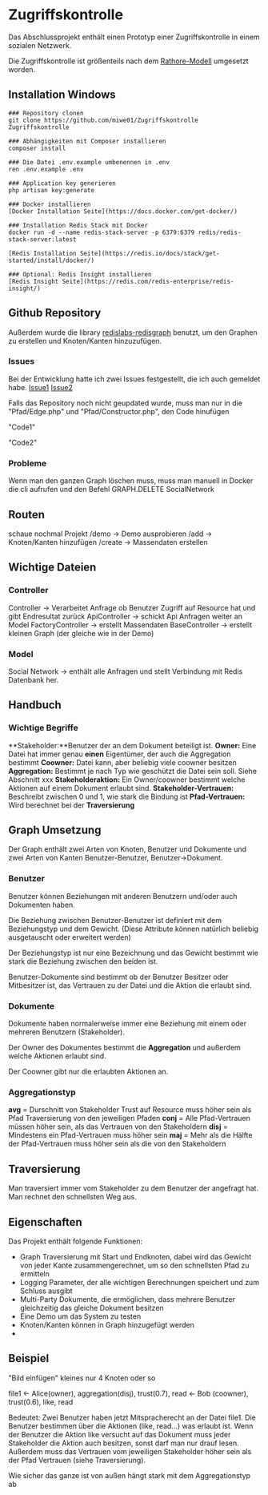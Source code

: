 # Zugriffskontrolle  

Das Abschlussprojekt enthält einen Prototyp einer Zugriffskontrolle in einem sozialen Netzwerk.

Die Zugriffskontrolle ist größenteils nach dem [Rathore-Modell](https://link.springer.com/article/10.1007/s13278-017-0425-6) umgesetzt worden.

## Installation Windows

```
### Repository clonen
git clone https://github.com/miwe01/Zugriffskontrolle Zugriffskontrolle

### Abhängigkeiten mit Composer installieren 
composer install

### Die Datei .env.example umbenennen in .env
ren .env.example .env

### Application key generieren
php artisan key:generate

### Docker installieren
[Docker Installation Seite](https://docs.docker.com/get-docker/)

### Installation Redis Stack mit Docker
docker run -d --name redis-stack-server -p 6379:6379 redis/redis-stack-server:latest

[Redis Installation Seite](https://redis.io/docs/stack/get-started/install/docker/)

### Optional: Redis Insight installieren
[Redis Insight Seite](https://redis.com/redis-enterprise/redis-insight/)
```
## Github Repository
Außerdem wurde die library [redislabs-redisgraph](https://github.com/mkorkmaz/redislabs-redisgraph-php) benutzt, um den Graphen zu erstellen und Knoten/Kanten hinzuzufügen.

### Issues
Bei der Entwicklung hatte ich zwei Issues festgestellt, die ich auch gemeldet habe.
[Issue1](https://github.com/mkorkmaz/redislabs-redisgraph-php/issues/5)
[Issue2](https://github.com/mkorkmaz/redislabs-redisgraph-php/issues/6)

Falls das Repository noch nicht geupdated wurde, muss man nur in die "Pfad/Edge.php" und "Pfad/Constructor.php", den Code hinufügen

"Code1"

"Code2"

### Probleme
Wenn man den ganzen Graph löschen muss, muss man manuell in Docker die cli aufrufen und den Befehl
GRAPH.DELETE SocialNetwork


## Routen
schaue nochmal Projekt 
 /demo -> Demo ausprobieren
 /add -> Knoten/Kanten hinzufügen
 /create -> Massendaten erstellen

## Wichtige Dateien
### Controller
Controller -> Verarbeitet Anfrage ob Benutzer Zugriff auf Resource hat und gibt Endresultat zurück 
ApiController -> schickt Api Anfragen weiter an Model
FactoryController -> erstellt Massendaten
BaseController -> erstellt kleinen Graph (der gleiche wie in der Demo)

### Model
Social Network -> enthält alle Anfragen und stellt Verbindung mit Redis Datenbank her.

## Handbuch
### Wichtige Begriffe
**Stakeholder:**Benutzer der an dem Dokument beteiligt ist.
**Owner:** Eine Datei hat immer genau __einen__ Eigentümer, der auch die Aggregation bestimmt
**Coowner:** Datei kann, aber beliebig viele coowner besitzen
**Aggregation:** Bestimmt je nach Typ wie geschützt die Datei sein soll. Siehe Abschnitt xxx
**Stakeholderaktion:** Ein Owner/coowner bestimmt welche Aktionen auf einem Dokument erlaubt sind.
**Stakeholder-Vertrauen:** Beschreibt zwischen 0 und 1, wie stark die Bindung ist
**Pfad-Vertrauen:** Wird berechnet bei der __Traversierung__


## Graph Umsetzung
Der Graph enthält zwei Arten von Knoten, Benutzer und Dokumente und zwei Arten von Kanten Benutzer-Benutzer, Benutzer->Dokument.

### Benutzer
Benutzer können Beziehungen mit anderen Benutzern und/oder auch Dokumenten haben.

Die Beziehung zwischen Benutzer-Benutzer ist definiert mit dem Beziehungstyp und dem Gewicht.
(Diese Attribute können natürlich beliebig ausgetauscht oder erweitert werden)

Der Beziehungstyp ist nur eine Bezeichnung und das Gewicht bestimmt wie stark die Beziehung zwischen den beiden ist.

Benutzer-Dokumente sind bestimmt ob der Benutzer Besitzer oder Mitbesitzer ist, das Vertrauen zu der Datei und die Aktion die erlaubt sind. 

### Dokumente
Dokumente haben normalerweise immer eine Beziehung mit einem oder mehreren Benutzern (Stakeholder).

Der Owner des Dokumentes bestimmt die __Aggregation__ und außerdem welche Aktionen erlaubt sind.

Der Coowner gibt nur die erlaubten Aktionen an.

### Aggregationstyp
**avg**  = Durschnitt von Stakeholder Trust auf Resource muss höher sein als Pfad Traversierung von den jeweiligen Pfaden
**conj** = Alle Pfad-Vertrauen müssen höher sein, als das Vertrauen von den Stakeholdern
**disj** = Mindestens ein Pfad-Vertrauen muss höher sein
**maj**  = Mehr als die Hälfte der Pfad-Vertrauen muss höher sein als die von den Stakeholdern

## Traversierung
Man traversiert immer vom Stakeholder zu dem Benutzer der angefragt hat. Man rechnet den schnellsten Weg aus.

## Eigenschaften
Das Projekt enthält folgende Funktionen:

- Graph Traversierung mit Start und Endknoten, dabei wird das Gewicht von jeder Kante zusammengerechnet, um so den schnellsten Pfad zu ermitteln
- Logging Parameter, der alle wichtigen Berechnungen speichert und zum Schluss ausgibt
- Multi-Party Dokumente, die ermöglichen, dass mehrere Benutzer gleichzeitig das gleiche Dokument besitzen
- Eine Demo um das System zu testen
- Knoten/Kanten können in Graph hinzugefügt werden
- 

## Beispiel 

"Bild einfügen" kleines nur 4 Knoten oder so

file1 <- Alice(owner), aggregation(disj), trust(0.7), read
      <- Bob (coowner), trust(0.6), like, read

Bedeutet: Zwei Benutzer haben jetzt Mitspracherecht an der Datei file1. 
Die Benutzer bestimmen über die Aktionen (like, read...) was erlaubt ist. Wenn der Benutzer die Aktion like versucht auf das Dokument muss jeder Stakeholder die Aktion auch besitzen, sonst darf man nur drauf lesen.
Außerdem muss das Vertrauen vom jeweiligen Stakeholder höher sein als der Pfad Vertrauen (siehe Traversierung).

Wie sicher das ganze ist von außen hängt stark mit dem Aggregationstyp ab